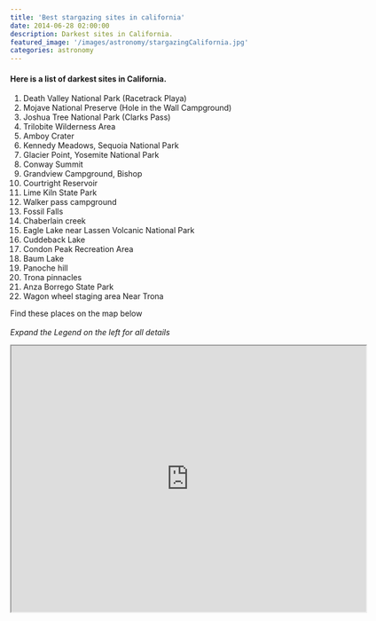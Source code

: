 ```yaml
---
title: 'Best stargazing sites in california'
date: 2014-06-28 02:00:00
description: Darkest sites in California.
featured_image: '/images/astronomy/stargazingCalifornia.jpg'
categories: astronomy
---
```

#### Here is a list of darkest sites in California.


  1.  Death Valley National Park (Racetrack Playa)
  2.  Mojave National Preserve (Hole in the Wall Campground)
  3.  Joshua Tree National Park (Clarks Pass)
  4.  Trilobite Wilderness Area
  5.  Amboy Crater
  6.  Kennedy Meadows, Sequoia National Park
  7.  Glacier Point, Yosemite National Park
  8.  Conway Summit
  9.  Grandview Campground, Bishop
  10. Courtright Reservoir
  11. Lime Kiln State Park
  12. Walker pass campground
  13. Fossil Falls
  14. Chaberlain creek
  15. Eagle Lake near Lassen Volcanic National Park
  16. Cuddeback Lake
  17. Condon Peak Recreation Area
  18. Baum Lake
  19. Panoche hill
  20. Trona pinnacles
  21. Anza Borrego State Park
  22. Wagon wheel staging area Near Trona

Find these places on the map below <br><br>
*Expand the Legend on the left for all details*
<p class="responsive-iframe-container">
  <iframe class="responsive-iframe" src="https://www.google.com/maps/d/embed?mid=1oZWbP2A2m3Cu-n6UGQIHbf8t0YQMiwOc" width="640" height="480"></iframe>
</p>

